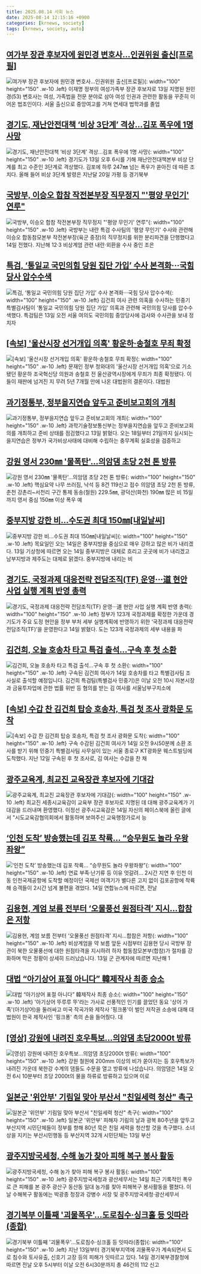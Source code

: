 ```yaml
---
title: 2025.08.14 사회 뉴스
date: 2025-08-14 12:15:16 +0900
categories: [krnews, society]
tags: [krnews, society, auto]
---
```

## [여가부 장관 후보자에 원민경 변호사…인권위원 출신[프로필]](https://n.news.naver.com/mnews/article/001/0015565006)

![여가부 장관 후보자에 원민경 변호사…인권위원 출신[프로필]](https://mimgnews.pstatic.net/image/origin/001/2025/08/13/15565006.jpg?type=nf220_150){: width="100" height="150" .w-10 .left}
이재명 정부의 여성가족부 장관 후보자로 13일 지명된 원민경(53) 변호사는 여성, 가족법을 전문 분야로 삼아 여성 인권과 관련한 활동을 꾸준히 이어온 법조인이다. 서울 출신으로 중앙여고를 거쳐 연세대 법학과를 졸업

## [경기도, 재난안전대책 ‘비상 3단계’ 격상…김포 폭우에 1명 사망](https://n.news.naver.com/mnews/article/009/0005541266)

![경기도, 재난안전대책 ‘비상 3단계’ 격상…김포 폭우에 1명 사망](https://mimgnews.pstatic.net/image/origin/009/2025/08/13/5541266.jpg?type=nf220_150){: width="100" height="150" .w-10 .left}
경기도가 13일 오후 6시를 기해 재난안전대책본부 비상 단계를 최고 수준인 3단계로 격상했다. 김포에 하루 247㎜ 넘는 폭우가 쏟아진 데 따른 조치다. 올해 들어 비상 3단계 발령은 지난달 20일 가평 등 경기북부

## [국방부, 이승오 합참 작전본부장 직무정지 "'평양 무인기' 연루"](https://n.news.naver.com/mnews/article/014/0005391617)

![국방부, 이승오 합참 작전본부장 직무정지 "'평양 무인기' 연루"](https://mimgnews.pstatic.net/image/origin/014/2025/08/14/5391617.jpg?type=nf220_150){: width="100" height="150" .w-10 .left}
국방부는 내란 특검 수사팀의 '평양 무인기' 수사와 관련해 이승오 합동참모본부 작전본부장(육군 중장)의 직무정지를 위한 분리파견을 단행했다고 14일 전했다. 지난해 12·3 비상계엄 관련 내란·외환을 수사 중인 조은

## [특검, ‘통일교 국민의힘 당원 집단 가입’ 수사 본격화···국힘 당사 압수수색](https://n.news.naver.com/mnews/article/032/0003389347)

![특검, ‘통일교 국민의힘 당원 집단 가입’ 수사 본격화···국힘 당사 압수수색](https://mimgnews.pstatic.net/image/origin/032/2025/08/13/3389347.jpg?type=nf220_150){: width="100" height="150" .w-10 .left}
김건희 여사 관련 의혹을 수사하는 민중기 특별검사팀이 ‘통일교 국민의힘 당원 집단 가입’ 의혹과 관련해 국민의힘 당사를 압수수색했다. 특검팀은 13일 오전 서울 여의도 국민의힘 중앙당사에 검사와 수사관을 보내 정치자

## [[속보] '울산시장 선거개입 의혹' 황운하·송철호 무죄 확정](https://n.news.naver.com/mnews/article/053/0000051715)

![[속보] '울산시장 선거개입 의혹' 황운하·송철호 무죄 확정](https://mimgnews.pstatic.net/image/origin/053/2025/08/14/51715.jpg?type=nf220_150){: width="100" height="150" .w-10 .left}
문재인 정부 청와대의 '울산시장 선거개입 의혹'으로 기소됐던 황운하 조국혁신당 의원과 송철호 전 울산광역시장에게 무죄가 최종 확정됐다. 이들이 재판에 넘겨진 지 무려 5년 7개월 만에 나온 대법원의 결론이다. 대법원

## [과기정통부, 정부을지연습 앞두고 준비보고회의 개최](https://n.news.naver.com/mnews/article/003/0013421026)

![과기정통부, 정부을지연습 앞두고 준비보고회의 개최](https://mimgnews.pstatic.net/image/origin/003/2025/08/13/13421026.jpg?type=nf220_150){: width="100" height="150" .w-10 .left}
과학기술정보통신부는 정부을지연습을 앞두고 준비보고회의를 개최하고 준비 상태를 점검했다고 13일 밝혔다. 오는 18일부터 21일까지 실시되는 을지연습은 정부가 국가비상사태에 대비해 수립하는 충무계획 실효성을 검증하고

## [강원 영서 230㎜ '물폭탄'…의암댐 초당 2천 톤 방류](https://n.news.naver.com/mnews/article/079/0004055693)

![강원 영서 230㎜ '물폭탄'…의암댐 초당 2천 톤 방류](https://mimgnews.pstatic.net/image/origin/079/2025/08/14/4055693.jpg?type=nf220_150){: width="100" height="150" .w-10 .left}
핵심요약 나무 쓰러짐, 낙석 등 8건 119신고 접수 의암댐 초당 2천 톤 방류, 춘천 강촌리~서천리 구간 통제 동송(철원) 229.5㎜, 광덕산(화천) 190㎜ 많은 비 15일까지 영서 중심 150㎜ 이상 폭우 예

## [중부지방 강한 비…수도권 최대 150㎜[내일날씨]](https://n.news.naver.com/mnews/article/003/0013420748)

![중부지방 강한 비…수도권 최대 150㎜[내일날씨]](https://mimgnews.pstatic.net/image/origin/003/2025/08/13/13420748.jpg?type=nf220_150){: width="100" height="150" .w-10 .left}
목요일인 오는 14일은 중부지방을 중심으로 매우 강하고 많은 비가 내리겠다. 13일 기상청에 따르면 오는 14일 중부지방은 대체로 흐리고 곳곳에 비가 내리겠고 남부지방과 제주도는 대체로 맑겠다. 중부지방에 내리는 비

## [경기도, 국정과제 대응전략 전담조직(TF) 운영···道 현안 사업 실행 계획 반영 총력](https://n.news.naver.com/mnews/article/081/0003565906)

![경기도, 국정과제 대응전략 전담조직(TF) 운영···道 현안 사업 실행 계획 반영 총력](https://mimgnews.pstatic.net/image/origin/081/2025/08/14/3565906.jpg?type=nf220_150){: width="100" height="150" .w-10 .left}
정부가 123개 국정과제를 확정한 가운데 경기도가 주요 도정 현안을 정부 부처 세부 실행계획에 반영하기 위한 ‘국정과제 대응전략 전담조직(TF)’을 운영한다고 14일 밝혔다. 도는 123개 국정과제의 세부 내용을 파

## [김건희, 오늘 호송차 타고 특검 출석…구속 후 첫 소환](https://n.news.naver.com/mnews/article/449/0000317820)

![김건희, 오늘 호송차 타고 특검 출석…구속 후 첫 소환](https://mimgnews.pstatic.net/image/origin/449/2025/08/14/317820.jpg?type=nf220_150){: width="100" height="150" .w-10 .left}
구속된 김건희 여사가 14일 호송차를 타고 특별검사팀 조사실로 출석할 예정입니다. 김건희 특검팀(특별검사 민중기)은 이날 오전 10시 자본시장과 금융투자업에 관한 법률 위반 등 혐의를 받는 김 여사를 서울남부구치소에

## [[속보] 수갑 찬 김건희 탑승 호송차, 특검 첫 조사 광화문 도착](https://n.news.naver.com/mnews/article/009/0005541388)

![[속보] 수갑 찬 김건희 탑승 호송차, 특검 첫 조사 광화문 도착](https://mimgnews.pstatic.net/image/origin/009/2025/08/14/5541388.jpg?type=nf220_150){: width="100" height="150" .w-10 .left}
구속 수감된 김건희 여사가 14일 오전 9시50분께 소환 조사를 받기 위해 민중기 특별검사팀 사무실이 있는 서울 종로구 KT광화문 웨스트빌딩에 도착했다. 지난 12일 구속된 후 첫 조사로, 김 여사는 수갑을 찬 채

## [광주교육계, 최교진 교육장관 후보자에 기대감](https://n.news.naver.com/mnews/article/001/0015566345)

![광주교육계, 최교진 교육장관 후보자에 기대감](https://mimgnews.pstatic.net/image/origin/001/2025/08/14/15566345.jpg?type=nf220_150){: width="100" height="150" .w-10 .left}
최교진 세종시교육감이 교육부 장관 후보자로 지명된 데 대해 광주교육계가 기대감을 드러내며 환영했다. 이정선 광주시교육감은 14일 자신의 페이스북에 올린 글에서 "시도교육감협의회에서 활동하며 보여주신 교육행정가로서 능

## [‘인천 도착’ 방송했는데 김포 착륙… “승무원도 놀라 우왕좌왕”](https://n.news.naver.com/mnews/article/366/0001100290)

![‘인천 도착’ 방송했는데 김포 착륙… “승무원도 놀라 우왕좌왕”](https://mimgnews.pstatic.net/image/origin/366/2025/08/14/1100290.jpg?type=nf220_150){: width="100" height="150" .w-10 .left}
연료 부족·난기류 등 이유 엇갈려… 2시간 지연 후 인천 이동 인천국제공항에 도착할 예정이던 국제선 여객기가 별다른 고지 없이 김포공항에 착륙해 승객들이 2시간 넘게 불편을 겪었다. 14일 연합뉴스에 따르면, 전날

## [김용현, 계엄 보름 전부터 ‘오물풍선 원점타격’ 지시…합참은 저항](https://n.news.naver.com/mnews/article/449/0000317728)

![김용현, 계엄 보름 전부터 ‘오물풍선 원점타격’ 지시…합참은 저항](https://mimgnews.pstatic.net/image/origin/449/2025/08/13/317728.jpg?type=nf220_150){: width="100" height="150" .w-10 .left}
비상계엄을 약 보름 앞둔 시점부터 김용현 당시 국방부 장관이 북한 오물풍선에 대한 원점타격을 지시하려 하자 합동참모본부(합참)가 절차를 강화하며 막은 정황이 상세히 드러났습니다. 13일 군 관계자에 따르면 지난해 1

## [대법 “아기상어 표절 아니다” 韓제작사 최종 승소](https://n.news.naver.com/mnews/article/277/0005637316)

![대법 “아기상어 표절 아니다” 韓제작사 최종 승소](https://mimgnews.pstatic.net/image/origin/277/2025/08/14/5637316.jpg?type=nf220_150){: width="100" height="150" .w-10 .left}
'아기상어 뚜루루 뚜'라는 가사로 선풍적인 인기를 끌었던 동요 '상어 가족'(아기상어)을 둘러싸고 미국 작곡가와 제작사 '핑크퐁'이 벌인 저작권 소송에 대해 대법원이 한국 제작사인 '핑크퐁' 측의 손을 들어줬다. 대

## [[영상] 강원에 내려진 호우특보…의암댐 초당2000t 방류](https://n.news.naver.com/mnews/article/654/0000136786)

![[영상] 강원에 내려진 호우특보…의암댐 초당2000t 방류](https://mimgnews.pstatic.net/image/origin/654/2025/08/14/136786.jpg?type=nf220_150){: width="100" height="150" .w-10 .left}
강원 철원에 200mm 이상의 비가 쏟아지는 등 호우특보가 내려진 가운데 북한강 수계의 댐들도 수문을 열고 방류에 나섰습니다. 의암댐은 14일 오전 6시 10분부터 초당 2000t의 물을 하류로 방류하고 있으며 이로

## [일본군 '위안부' 기림일 맞아 부산서 "친일세력 청산" 촉구](https://n.news.naver.com/mnews/article/079/0004055589)

![일본군 '위안부' 기림일 맞아 부산서 "친일세력 청산" 촉구](https://mimgnews.pstatic.net/image/origin/079/2025/08/13/4055589.jpg?type=nf220_150){: width="100" height="150" .w-10 .left}
일본군 '위안부' 피해자 기림의 날과 광복 80주년을 앞두고 부산지역 시민단체들이 정부를 향해 80년 묵은 친일 세력을 청산할 것을 촉구했다. 소녀상을 지키는 부산시민행동 등 부산지역 32개 시민단체는 13일 부산

## [광주지방국세청, 수해 농가 찾아 피해 복구 봉사 활동](https://n.news.naver.com/mnews/article/079/0004055792)

![광주지방국세청, 수해 농가 찾아 피해 복구 봉사 활동](https://mimgnews.pstatic.net/image/origin/079/2025/08/14/4055792.jpg?type=nf220_150){: width="100" height="150" .w-10 .left}
광주지방국세청과 광산세무서는 14일 최근 기록적인 폭우로 큰 피해를 본 광주 광산구 동산동 일대 농가를 찾아 피해복구 봉사활동을 펼쳤다. 이날 수해복구 활동에는 박광종 청장과 강병수 서장 및 광주지방국세청·광산세무서

## [경기북부 이틀째 '괴물폭우'…도로침수·싱크홀 등 잇따라(종합)](https://n.news.naver.com/mnews/article/003/0013421977)

![경기북부 이틀째 '괴물폭우'…도로침수·싱크홀 등 잇따라(종합)](https://mimgnews.pstatic.net/image/origin/003/2025/08/14/13421977.jpg?type=nf220_150){: width="100" height="150" .w-10 .left}
지난 13일부터 경기북부지역에 괴물폭우가 계속되면서 도로 침수와 토사유출, 신호기 고장 등의 피해가 잇따르고 있다. 14일 경기북부경찰청에 따르면 전날 오후 5시부터 이날 오전 6시30분까지 총 46건의 112 신고

